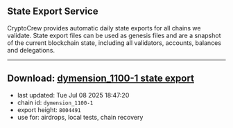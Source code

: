 ## State Export Service
CryptoCrew provides automatic daily state exports for all chains we validate. State export files can be used as genesis files and are a snapshot of the current blockchain state, including all validators, accounts, balances and delegations.

---
**Download: [dymension_1100-1 state export](https://dl-eu2.ccvalidators.com/SERVICE/dymension/dymension_1100-1_export_8004491.json)**
---

- last updated: Tue Jul 08 2025 18:47:20
- chain id: `dymension_1100-1`
- export height: `8004491`
- use for: airdrops, local tests, chain recovery
